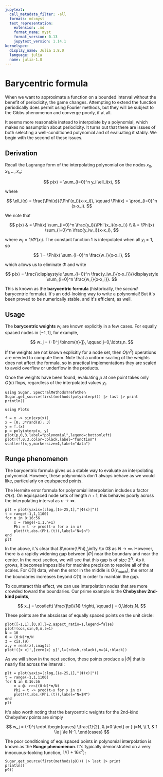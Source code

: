 ```yaml
---
jupytext:
  cell_metadata_filter: -all
  formats: md:myst
  text_representation:
    extension: .md
    format_name: myst
    format_version: 0.13
    jupytext_version: 1.14.1
kernelspec:
  display_name: Julia 1.8.0
  language: julia
  name: julia-1.8
---
```


# Barycentric formula

When we want to approximate a function on a bounded interval without the benefit of periodicity, the game changes. Attempting to extend the function periodically does permit using Fourier methods, but they will be subject to the Gibbs phenomenon and converge poorly, if at all.

It seems more reasonable instead to interpolate by a polynomial, which makes no assumption about periodicity. It turns out that there are issues of both selecting a well-conditioned polynomial and of evaluating it stably. We begin with the second of these issues.

## Derivation

Recall the Lagrange form of the interpolating polynomial on the nodes $x_0,x_1,\dots,x_n$: 

$$
p(x) = \sum_{i=0}^n y_i \ell_i(x), 
$$

where 

$$
\ell_i(x) = \frac{\Phi(x)}{\Phi'(x_i)(x-x_i)}, \qquad \Phi(x) = \prod_{i=0}^n (x-x_i).
$$

We note that 

$$
p(x) & = \Phi(x) \sum_{i=0}^n \frac{y_i}{\Phi'(x_i)(x-x_i)} \\  
& = \Phi(x) \sum_{i=0}^n \frac{y_iw_i}{x-x_i},
$$

where $w_i=1/\Phi'(x_i)$. The constant function 1 is interpolated when all $y_i=1$, so

$$
1 = \Phi(x) \sum_{i=0}^n \frac{w_i}{x-x_i},
$$

which allows us to eliminate $\Phi$ and write

$$
p(x) = \frac{\displaystyle \sum_{i=0}^n \frac{y_iw_i}{x-x_i}}{\displaystyle \sum_{i=0}^n \frac{w_i}{x-x_i}}. 
$$

This is known as the **barycentric formula** (historically, the *second* barycentric formula). It's an odd-looking way to write a polynomial! But it's been proved to be numerically stable, and it's efficient, as well. 


## Usage 

The **barycentric weights** $w_i$ are known explicitly in a few cases. For equally spaced nodes in $[-1,1]$, for example,

$$
w_j = (-1)^j \binom{n}{j}, \qquad j=0,\ldots,n. 
$$

If the weights are not known explicitly for a node set, then $O(n^2)$ operations are needed to compute them. Note that a uniform scaling of the weights does not affect the formula, so in practical implementations they are scaled to avoid overflow or underflow in the products.

Once the weights have been found, evaluating $p$ at one point takes only $O(n)$ flops, regardless of the interpolated values $y_i$. 


```{code-cell} julia
using Sugar, SpectralMethodsTrefethen
Sugar.get_source(first(methods(polyinterp))) |> last |> print
println()
```

```{code-cell} julia
using Plots

f = x -> sin(exp(x))
x = [0; 3*rand(8); 3]
y = f.(x)
p = polyinterp(x, y)
plot(p,0,3,label="polynomial",legend=:bottomleft)
plot!(f,0,3,color=:black,label="function")
scatter!(x,y,markersize=4,label="data")
```

## Runge phenomenon

The barycentric formula gives us a stable way to evaluate an interpolating polynomial. However, these polynomials don't always behave as we would like, particularly on equispaced points.

The Hermite error formula for polynomial interpolation includes a factor $\Phi(x)$. On equispaced node sets of length $n+1$, this behaves poorly across the interpolating interval as $n\to \infty$. 

```{code-cell} julia
plt = plot(yaxis=(:log,[1e-25,1],"|Φ(x)|"))
t = range(-1,1,1100)
for n in 8:16:56
    x = range(-1,1,n+1)
    Phi = t -> prod(t-x for x in x)
    plot!(t,abs.(Phi.(t)),label="N=$n")
end
plt
```

In the above, it's clear that $\norm{\Phi}_\infty \to 0$ as $N \to \infty$. However, there is a rapidly widening gap between $|\Phi|$ near the boundary and near the center. In the next section, we will see that this gap is of size $2^N$. As it grows, it becomes impossible for machine precision to resolve all of the scales. For $O(1)$ data, when the error in the middle is $O(\epsilon_{\text{mach}})$, the error at the boundaries increases beyond $O(1)$ in order to maintain the gap. 

To counteract this effect, we can use interpolation nodes that are more crowded toward the boundaries. Our prime example is the **Chebyshev 2nd-kind points**,

$$
x_j = \cos\left( \frac{j\pi}{N} \right), \qquad j = 0,\ldots,N. 
$$

These points are the abscissas of equally spaced points on the unit circle: 

```{code-cell} julia
plot([-1,1],[0,0],l=2,aspect_ratio=1,legend=false)
plot!(cos,sin,0,π,l=1)
N = 10
θ = (0:N)*π/N
z = cis.(θ)
x,y = real(z),imag(z)
plot!([x x]',[zero(x) y]',l=(:dash,:black),m=(4,:black))
```
As we will show in the next section, these points produce a $|\Phi|$ that is nearly flat across the interval:

```{code-cell} julia
plt = plot(yaxis=(:log,[1e-25,1],"|Φ(x)|"))
t = range(-1,1,1100)
for N in 8:16:56
    x = @. cos((0:N)*π/N)
    Phi = t -> prod(t-x for x in x)
    plot!(t,abs.(Phi.(t)),label="N=$N")
end
plt
```

It's also worth noting that the barycentric weights for the 2nd-kind Chebyshev points are simply

$$
w_j = (-1)^j \cdot \begin{cases} \tfrac{1}{2}, & j=0 \text{ or } j=N, \\ 1, & 1 \le j \le N-1. \end{cases} 
$$

The poor conditioning of equispaced points in polynomial interpolation is known as the **Runge phenomenon**. It's typically demonstrated on a very innocuous-looking function, $1/(1 + 16x^2)$: 

```{code-cell} julia
Sugar.get_source(first(methods(p9))) |> last |> print
println()
p9()
```

